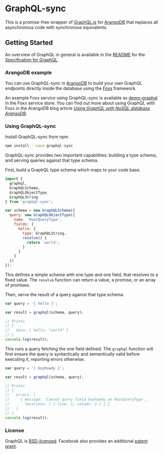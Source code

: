 # GraphQL-sync

This is a promise-free wrapper of [GraphQL.js](https://github.com/graphql/graphql-js) for [ArangoDB](https://www.arangodb.com) that replaces all asynchronous code with synchronous equivalents.

## Getting Started

An overview of GraphQL in general is available in the
[README](https://github.com/facebook/graphql/blob/master/README.md) for the
[Specification for GraphQL](https://github.com/facebook/graphql).

### ArangoDB example

You can use GraphQL-sync in [ArangoDB](https://www.arangdb.com) to build your own GraphQL endpoints directly inside the database using the [Foxx](https://www.arangodb.com/foxx) framework.

An example Foxx service using GraphQL-sync is available as [demo-graphql](https://github.com/arangodb-foxx/demo-graphql) in the Foxx service store. You can find out more about using GraphQL with Foxx in the ArangoDB blog article [*Using GraphQL with NoSQL database ArangoDB*](https://www.arangodb.com/2016/02/using-graphql-nosql-database-arangodb/).

### Using GraphQL-sync

Install GraphQL-sync from npm

```sh
npm install --save graphql-sync
```

GraphQL-sync provides two important capabilities: building a type schema, and
serving queries against that type schema.

First, build a GraphQL type schema which maps to your code base.

```js
import {
  graphql,
  GraphQLSchema,
  GraphQLObjectType,
  GraphQLString
} from 'graphql-sync';

var schema = new GraphQLSchema({
  query: new GraphQLObjectType({
    name: 'RootQueryType',
    fields: {
      hello: {
        type: GraphQLString,
        resolve() {
          return 'world';
        }
      }
    }
  })
});
```

This defines a simple schema with one type and one field, that resolves
to a fixed value. The `resolve` function can return a value, a promise,
or an array of promises.

Then, serve the result of a query against that type schema.

```js
var query = '{ hello }';

var result = graphql(schema, query);

// Prints
// {
//   data: { hello: "world" }
// }
console.log(result);
```

This runs a query fetching the one field defined. The `graphql` function will
first ensure the query is syntactically and semantically valid before executing
it, reporting errors otherwise.

```js
var query = '{ boyhowdy }';

var result = graphql(schema, query);

// Prints
// {
//   errors: [
//     { message: 'Cannot query field boyhowdy on RootQueryType',
//       locations: [ { line: 1, column: 3 } ] }
//   ]
// }
console.log(result);
```

### License

GraphQL is [BSD-licensed](https://github.com/graphql/graphql-js/blob/master/LICENSE).
Facebook also provides an additional [patent grant](https://github.com/graphql/graphql-js/blob/master/PATENTS).